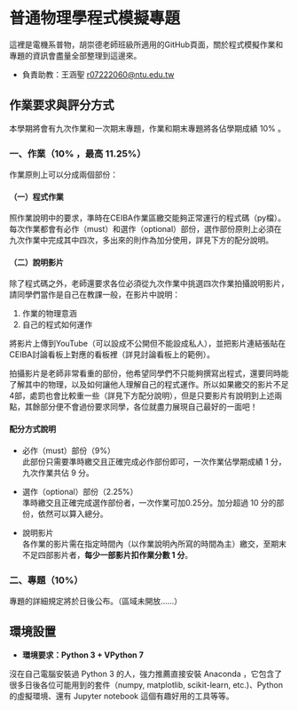 # 普通物理學程式模擬專題

這裡是電機系普物，胡崇德老師班級所適用的GitHub頁面，關於程式模擬作業和專題的資訊會盡量全部整理到這邊來。
* 負責助教：王涵聖 r07222060@ntu.edu.tw

## 作業要求與評分方式

本學期將會有九次作業和一次期末專題，作業和期末專題將各佔學期成績 10% 。

### 一、作業（10% ，最高 11.25%）

作業原則上可以分成兩個部份：

#### （一）程式作業
照作業說明中的要求，準時在CEIBA作業區繳交能夠正常運行的程式碼（py檔）。每次作業都會有必作（must）和選作（optional）部份，選作部份原則上必須在九次作業中完成其中四次，多出來的則作為加分使用，詳見下方的配分說明。

#### （二）說明影片
除了程式碼之外，老師還要求各位必須從九次作業中挑選四次作業拍攝說明影片，請同學們當作是自己在教課一般，在影片中說明：

1. 作業的物理意涵
2. 自己的程式如何運作

將影片上傳到YouTube（可以設成不公開但不能設成私人），並把影片連結張貼在CEIBA討論看板上對應的看板裡（詳見討論看板上的範例）。

拍攝影片是老師非常看重的部份，他希望同學們不只能夠撰寫出程式，還要同時能了解其中的物理，以及如何讓他人理解自己的程式運作。所以如果繳交的影片不足4部，處罰也會比較重一些（詳見下方配分說明），但是只要影片有說明到上述兩點，其餘部分便不會過份要求同學，各位就盡力展現自己最好的一面吧！

#### 配分方式說明

* 必作（must）部份（9%）  
  此部份只需要準時繳交且正確完成必作部份即可，一次作業佔學期成績 1 分，九次作業共佔 9 分。
  
* 選作（optional）部份（2.25%）  
  準時繳交且正確完成選作部份者，一次作業可加0.25分。加分超過 10 分的部份，依然可以算入總分。
  
* 說明影片  
  各作業的影片需在指定時間內（以作業說明內所寫的時間為主）繳交，至期末不足四部影片者，**每少一部影片扣作業分數 1 分**。
  
### 二、專題（10%）

專題的詳細規定將於日後公布。（區域未開放……）

## 環境設置

* **環境要求：Python 3 + VPython 7**  

沒在自己電腦安裝過 Python 3 的人，強力推薦直接安裝 Anaconda ，它包含了很多日後各位可能用到的套件（numpy, matplotlib, scikit-learn, etc.)、Python 的虛擬環境、還有 Jupyter notebook 這個有趣好用的工具等等。
